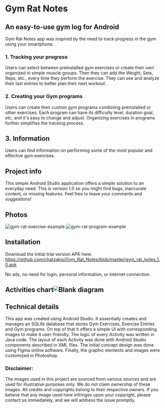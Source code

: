 ﻿# Gym Rat Notes
## An easy-to-use gym log for Android
Gym Rat Notes app was inspired by the need to track progress in the gym using your smartphone. 
### 1. Tracking your progress
Users can select between preinstalled gym exercises or create their own organized in simple muscle groups. Then they can add the Weight, Sets, Reps, etc., every time they perform the exercise. They can see and analyze their last entries to better plan their next workout.
### 2. Creating your Gym programs
Users can create their custom gym programs combining preinstalled or other exercises. Each program can have its difficulty level, duration goal, etc, and it's easy to change and adjust. Organizing exercises in programs further simplifies the tracking process.
## 3. Information
Users can find information on performing some of the most popular and effective gym exercises.

##  Project info
This simple Android Studio application offers a simple solution to an everyday need. This is version 1.0 so you might find bugs, inaccurate content, or missing features. Feel free to leave your comments and  suggestions!

## Photos
![gym-rat-exercise-example](https://github.com/chatzakis/Gym_Rat_Notes/assets/122749336/c725b627-dc76-4374-9986-54e66232fefb)
![gym-rat-program-example](https://github.com/chatzakis/Gym_Rat_Notes/assets/122749336/091060d2-f1c4-4144-aad9-b134ae6880e9)

## Installation
Download the initial trial version APK here:
https://github.com/chatzakis/Gym_Rat_Notes/blob/master/gym_rat_notes_1.0.apk

No ads, no need for login, personal information, or internet connection.

## Activities chart![Blank diagram](https://github.com/chatzakis/Gym_Rat_Notes/assets/122749336/d5463e66-1914-460d-a29c-2e7ada56c17c)

## Technical details
This app was created using Android Studio. It essentially creates and manages an SQLite database that stores Gym Exercises, Exercise Entries and Gym programs. On top of that it offers a simple UI with corresponding images to make it user-friendly. The logic of every Activity was written in Java code. The layout of each Activity was done with Android Studio components described in XML files. The initial concept design was done using Figma online software. Finally, the graphic elements and images were customized in Photoshop.
### Disclaimer: 
The images used in this project are sourced from various sources and are used for illustrative purposes only. We do not claim ownership of these images. All credits and copyrights belong to their respective owners. If you believe that any image used here infringes upon your copyright, please contact us immediately, and we will address the issue promptly.
